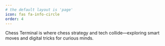 ```yaml
---
# the default layout is 'page'
icon: fas fa-info-circle
order: 4
---
```


Chess Terminal is where chess strategy and tech collide—exploring smart moves and digital tricks for curious minds.